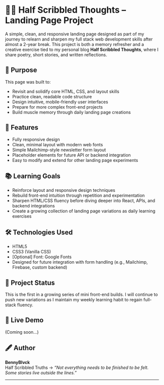 # ✍🏾 Half Scribbled Thoughts – Landing Page Project

A simple, clean, and responsive landing page designed as part of my journey to relearn and sharpen my full stack web development skills after almost a 2-year break. This project is both a memory refresher and a creative exercise tied to my personal blog **Half Scribbled Thoughts**, where I share poetry, short stories, and written reflections.

## 🧠 Purpose

This page was built to:
- Revisit and solidify core HTML, CSS, and layout skills
- Practice clean, readable code structure
- Design intuitive, mobile-friendly user interfaces
- Prepare for more complex front-end projects
- Build muscle memory through daily landing page creations

## 🚀 Features

- Fully responsive design
- Clean, minimal layout with modern web fonts
- Simple Mailchimp-style newsletter form layout
- Placeholder elements for future API or backend integration
- Easy to modify and extend for other landing page experiments

## 📚 Learning Goals

- Reinforce layout and responsive design techniques
- Rebuild front-end intuition through repetition and experimentation
- Sharpen HTML/CSS fluency before diving deeper into React, APIs, and backend integrations
- Create a growing collection of landing page variations as daily learning exercises

## 🛠️ Technologies Used

- HTML5
- CSS3 (Vanilla CSS)
- [Optional] Font: Google Fonts
- Designed for future integration with form handling (e.g., Mailchimp, Firebase, custom backend)

## 📌 Project Status

This is the first in a growing series of mini front-end builds. I will continue to push new variations as I maintain my weekly learning habit to regain full-stack fluency.

## 🔗 Live Demo

(Coming soon...)

## 🖋️ Author

**BennyBlvck**  
Half Scribbled Truths → *“Not everything needs to be finished to be felt. Some stories live outside the lines.”*

---

